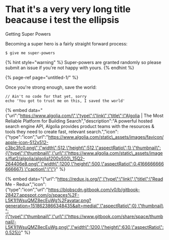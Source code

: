 # That it's a very very long title beacause i test the ellipsis

Getting Super Powers

Becoming a super hero is a fairly straight forward process:

```
$ give me super-powers
```

{% hint style="warning" %}
 Super-powers are granted randomly so please submit an issue if you're not happy with yours.
{% endhint %}

{% page-ref page="untitled-1/" %}

Once you're strong enough, save the world:

```
// Ain't no code for that yet, sorry
echo 'You got to trust me on this, I saved the world'
```

{% embed data="{\"url\":\"https://www.algolia.com/\",\"type\":\"link\",\"title\":\"Algolia \| The Most Reliable Platform for Building Search\",\"description\":\"A powerful hosted search engine API, Algolia provides product teams with the resources & tools they need to create fast, relevant search.\",\"icon\":{\"type\":\"icon\",\"url\":\"https://www.algolia.com/static\_assets/images/favicon/apple-icon-512x512-c3bc3fc0.png\",\"width\":512,\"height\":512,\"aspectRatio\":1},\"thumbnail\":{\"type\":\"thumbnail\",\"url\":\"https://www.algolia.com/static\_assets/images/flat2/algolia/algolia1200x500\_15Q2-264406e8.png\",\"width\":1200,\"height\":500,\"aspectRatio\":0.4166666666666667},\"caption\":\"\"}" %}

{% embed data="{\"url\":\"https://redux.js.org/\",\"type\":\"link\",\"title\":\"Read Me - Redux\",\"icon\":{\"type\":\"icon\",\"url\":\"https://blobscdn.gitbook.com/v0/b/gitbook-28427.appspot.com/o/spaces%2F-L5K1I1WsuQMZ8ecEuWg%2Favatar.png?generation=1518623866348435&alt=media\",\"aspectRatio\":0},\"thumbnail\":{\"type\":\"thumbnail\",\"url\":\"https://www.gitbook.com/share/space/thumbnail/-L5K1I1WsuQMZ8ecEuWg.png\",\"width\":1200,\"height\":630,\"aspectRatio\":0.525}}" %}




